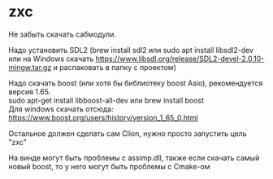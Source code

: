 # zxc
Не забыть скачать сабмодули.

Надо установить SDL2 (brew install sdl2 или sudo apt install libsdl2-dev или на Windows скачать https://www.libsdl.org/release/SDL2-devel-2.0.10-mingw.tar.gz и распаковать в папку с проектом)

Надо скачать boost (или хотя бы библиотеку boost Asio), рекомендуется версия 1.65.  
sudo apt-get install libboost-all-dev или brew install boost  
Для windows скачать отсюда:  
https://www.boost.org/users/history/version_1_65_0.html

Остальное должен сделать сам Clion, нужно просто запустить цель "zxc"

На винде могут быть проблемы с assimp.dll, также если скачать самый новый boost, то у него могут быть проблемы с Cmake-ом
